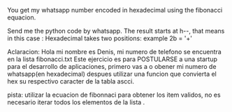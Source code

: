 You get my whatsapp number encoded in hexadecimal using the fibonacci equacion.

Send me the python code by whatsapp.
The result starts at h--, that means in this case :
Hexadecimal takes two positions: example 2b = '+'

Aclaracion: Hola mi nombre es Denis, mi numero de telefono se encuentra en la lista fibonacci.txt 
Este ejercicio es para POSTULARSE a una startup para el desarrollo de aplicaciones, primero vas a o obener mi numero de whatsapp(en hexadecimal) despues utilizar una funcion que convierta el hex su respectivo caracter de la tabla ascci.

pista: utilizar la ecuacion de fibonnaci para obtener los item validos, no es necesario iterar todos los elementos de la lista .


